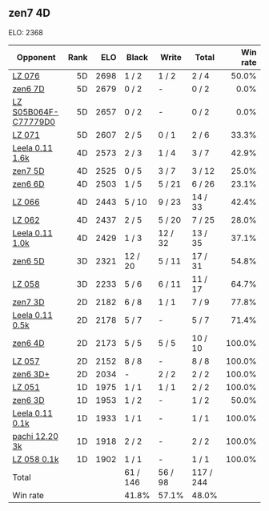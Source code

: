 ## zen7 4D ##

ELO: 2368

Opponent | Rank | ELO | Black | Write | Total | Win rate
---------|-----:|----:|-------|-------|-------|-------:
[LZ 076](LZ%20076.md) | 5D | 2698 | 1 / 2 | 1 / 2 | 2 / 4 | 50.0%
[zen6 7D](zen6%207D.md) | 5D | 2679 | 0 / 2 | - | 0 / 2 | 0.0%
[LZ S05B064F-C77779D0](LZ%20S05B064F-C77779D0.md) | 5D | 2657 | 0 / 2 | - | 0 / 2 | 0.0%
[LZ 071](LZ%20071.md) | 5D | 2607 | 2 / 5 | 0 / 1 | 2 / 6 | 33.3%
[Leela 0.11 1.6k](Leela%200.11%201.6k.md) | 4D | 2573 | 2 / 3 | 1 / 4 | 3 / 7 | 42.9%
[zen7 5D](zen7%205D.md) | 4D | 2525 | 0 / 5 | 3 / 7 | 3 / 12 | 25.0%
[zen6 6D](zen6%206D.md) | 4D | 2503 | 1 / 5 | 5 / 21 | 6 / 26 | 23.1%
[LZ 066](LZ%20066.md) | 4D | 2443 | 5 / 10 | 9 / 23 | 14 / 33 | 42.4%
[LZ 062](LZ%20062.md) | 4D | 2437 | 2 / 5 | 5 / 20 | 7 / 25 | 28.0%
[Leela 0.11 1.0k](Leela%200.11%201.0k.md) | 4D | 2429 | 1 / 3 | 12 / 32 | 13 / 35 | 37.1%
[zen6 5D](zen6%205D.md) | 3D | 2321 | 12 / 20 | 5 / 11 | 17 / 31 | 54.8%
[LZ 058](LZ%20058.md) | 3D | 2233 | 5 / 6 | 6 / 11 | 11 / 17 | 64.7%
[zen7 3D](zen7%203D.md) | 2D | 2182 | 6 / 8 | 1 / 1 | 7 / 9 | 77.8%
[Leela 0.11 0.5k](Leela%200.11%200.5k.md) | 2D | 2178 | 5 / 7 | - | 5 / 7 | 71.4%
[zen6 4D](zen6%204D.md) | 2D | 2173 | 5 / 5 | 5 / 5 | 10 / 10 | 100.0%
[LZ 057](LZ%20057.md) | 2D | 2152 | 8 / 8 | - | 8 / 8 | 100.0%
[zen6 3D+](zen6%203D+.md) | 2D | 2034 | - | 2 / 2 | 2 / 2 | 100.0%
[LZ 051](LZ%20051.md) | 1D | 1975 | 1 / 1 | 1 / 1 | 2 / 2 | 100.0%
[zen6 3D](zen6%203D.md) | 1D | 1953 | 1 / 2 | - | 1 / 2 | 50.0%
[Leela 0.11 0.1k](Leela%200.11%200.1k.md) | 1D | 1933 | 1 / 1 | - | 1 / 1 | 100.0%
[pachi 12.20 3k](pachi%2012.20%203k.md) | 1D | 1918 | 2 / 2 | - | 2 / 2 | 100.0%
[LZ 058 0.1k](LZ%20058%200.1k.md) | 1D | 1902 | 1 / 1 | - | 1 / 1 | 100.0%
Total | | | 61 / 146 | 56 / 98 | 117 / 244 | 
Win rate| | | 41.8% | 57.1% | 48.0% | 
